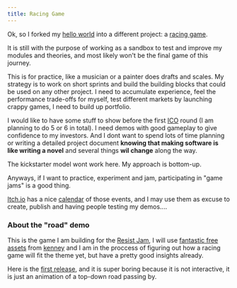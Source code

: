 ```yaml
---
title: Racing Game
---
```


Ok, so I forked my [hello world][hello] into a different project: a [racing game][road].

It is still with the purpose of working as a sandbox to test and improve my
modules and theories, and most likely won't be the final game of this journey.

This is for practice, like a musician or a painter does drafts and scales. My strategy 
is to work on short sprints and build the building blocks that could be used on any 
other project. I need to accumulate experience, feel the performance trade-offs for myself, 
test different markets by launching crappy games, I need to build up portfolio.

I would like to have some stuff to show before the first [ICO][ico] round (I am planning to do 5 or 6 
in total). I need demos with good gameplay to give confidence to my investors. And I dont want
to spend lots of time planning or writing a detailed project document **knowing
that making software is like writing a novel** and several things **wil change** along the way.

The kickstarter model wont work here. My approach is bottom-up.

Anyways, if I want to practice, experiment and jam, participating in "game jams" is
a good thing.

[Itch.io][itch] has a nice [calendar][jams] of those events, and I may use them as
excuse to create, publish and having people testing my demos....

### About the "road" demo

This is the game I am building for the [Resist Jam][resist], I will use [fantastic 
free assets][assets] from [kenney][kenney] and I am in the proccess of figuring out
how a racing game will fit the theme yet, but have a pretty good insights already.

Here is the [first release][release], and it is super boring because it is not interactive, it is
just an animation of a top-down road passing by.


[hello]: https://github.com/20kbudget/hello
[road]: https://github.com/20kbudget/road
[itch]: https://itch.io/
[jams]: https://itch.io/jams
[resist]: https://itch.io/jam/resistjam
[ico]: http://blog.20kbudget.com/2017/02/17/crowdsale.html
[assets]: https://kenney.nl/assets/racing-pack
[kenney]: https://kenney.nl
[release]: https://github.com/20kbudget/road/releases/tag/v0.4.0

